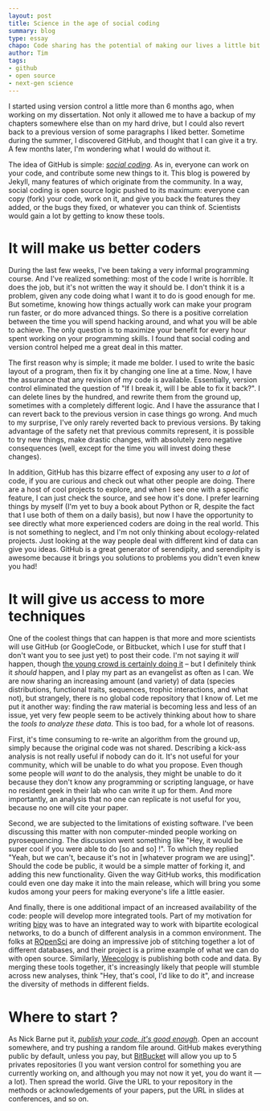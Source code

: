 ```yaml
---
layout: post
title: Science in the age of social coding
summary: blog
type: essay
chapo: Code sharing has the potential of making our lives a little bit easier.
author: Tim
tags:
- github
- open source
- next-gen science
---
```


I started using version control a little more than 6 months ago, when working on my dissertation. Not only it allowed me to have a backup of my chapters somewhere else than on my hard drive, but I could also revert back to a previous version of some paragraphs I liked better. Sometime during the summer, I discovered GitHub, and thought that I can give it a try. A few months later, I'm wondering what I would do without it.

The idea of GitHub is simple: [*social coding*](http://radar.oreilly.com/2009/01/github-making-code-more-social.html). As in, everyone can work on your code, and contribute some new things to it. This blog is powered by Jekyll, many features of which originate from the community. In a way, social coding is open source logic pushed to its maximum: everyone can copy (fork) your code, work on it, and give you back the features they added, or the bugs they fixed, or whatever you can think of. Scientists would gain a lot by getting to know these tools.

# It will make us better coders

During the last few weeks, I've been taking a very informal programming course. And I've realized something: most of the code I write is horrible. It does the job, but it's not written the way it should be. I don't think it is a problem, given any code doing what I want it to do is good enough for me. But sometime, knowing how things actually work can make your program run faster, or do more advanced things. So there is a positive correlation between the time you will spend hacking around, and what you will be able to achieve. The only question is to maximize your benefit for every hour spent working on your programming skills. I found that social coding and version control helped me a great deal in this matter.

The first reason why is simple; it made me bolder. I used to write the basic layout of a program, then fix it by changing one line at a time. Now, I have the assurance that any revision of my code is available. Essentially, version control eliminated the question of "If I break it, will I be able to fix it back?". I can delete lines by the hundred, and rewrite them from the ground up, sometimes with a completely different logic. And I have the assurance that I can revert back to the previous version in case things go wrong. And much to my surprise, I've only rarely reverted back to previous versions. By taking advantage of the safety net that previous commits represent, it is possible to try new things, make drastic changes, with absolutely zero negative consequences (well, except for the time you will invest doing these changes).

In addition, GitHub has this bizarre effect of exposing any user to *a lot* of code, if you are curious and check out what other people are doing. There are a host of cool projects to explore, and when I see one with a specific feature, I can just check the source, and see how it's done. I prefer learning things by myself (I'm yet to buy a book about Python or R, despite the fact that I use both of them on a daily basis), but now I have the opportunity to see directly what more experienced coders are doing in the real world. This is not something to neglect, and I'm not only thinking about ecology-related projects. Just looking at the way people deal with different kind of data can give you ideas. GitHub is a great generator of serendipity, and serendipity is awesome because it brings you solutions to problems you didn't even knew you had!

# It will give us access to more techniques

One of the coolest things that can happen is that more and more scientists will use GitHub (or GoogleCode, or Bitbucket, which I use for stuff that I don't want you to see just yet) to post their code. I'm not saying it *will* happen, though [the young crowd is certainly doing it](http://innge.net/?q=node/19) – but I definitely think it *should* happen, and I play my part as an evangelist as often as I can. We are now sharing an increasing amount (and variety) of data (species distributions, functional traits, sequences, trophic interactions, and what not), but strangely, there is no global code repository that I know of. Let me put it another way: finding the raw material is becoming less and less of an issue, yet very few people seem to be actively thinking about how to share the *tools to analyze these data*. This is too bad, for a whole lot of reasons.

First, it's time consuming to re-write an algorithm from the ground up, simply because the original code was not shared. Describing a kick-ass analysis is not really useful if nobody can do it. It's not useful for your community, which will be unable to do what you propose. Even though some people will *want* to do the analysis, they might be unable to do it because they don't know any programming or scripting language, or have no resident geek in their lab who can write it up for them. And more importantly, an analysis that no one can replicate is not useful for you, because no one will cite your paper.

Second, we are subjected to the limitations of existing software. I've been discussing this matter with non computer-minded people working on pyrosequencing. The discussion went something like "Hey, it would be super cool if you were able to do \[so and so\] !". To which they replied "Yeah, but we can't, because it's not in \[whatever program we are using\]". Should the code be public, it would be a simple matter of forking it, and adding this new functionality. Given the way GitHub works, this modification could even one day make it into the main release, which will bring you some kudos among your peers for making everyone's life a little easier.

And finally, there is one additional impact of an increased availability of the code: people will develop more integrated tools. Part of my motivation for writing [bipy](http://tpoisot.github.co/bipy/) was to have an integrated way to work with bipartite ecological networks, to do a bunch of different analysis in a common environment. The folks at [ROpenSci](http://ropensci.org/) are doing an impressive job of stitching together a lot of different databases, and their project is a prime example of what we can do with open source. Similarly, [Weecology](http://weecology.org/resources) is publishing both code and data. By merging these tools together, it's increasingly likely that people will stumble across new analyses, think "Hey, that's cool, I'd like to do it", and increase the diversity of methods in different fields.

# Where to start ?

As Nick Barne put it, [*publish your code, it's good enough*](http://www.nature.com/news/2010/101013/full/467753a.html). Open an account somewhere, and try pushing a random file around. GitHub makes everything public by default, unless you pay, but [BitBucket](https://bitbucket.org/) will allow you up to 5 privates repositories (I you want version control for something you are currently working on, and although you may not now it yet, you do want it — a lot). Then spread the world. Give the URL to your repository in the methods or acknowledgements of your papers, put the URL in slides at conferences, and so on.
